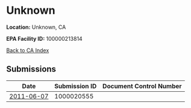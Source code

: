 # Unknown

**Location:** Unknown, CA

**EPA Facility ID:** 100000213814

[Back to CA Index](../../index.md)

## Submissions

| Date | Submission ID | Document Control Number |
|------|--------------|-------------------------|
| [2011-06-07](submissions/1000020555.md) | 1000020555 |  |
